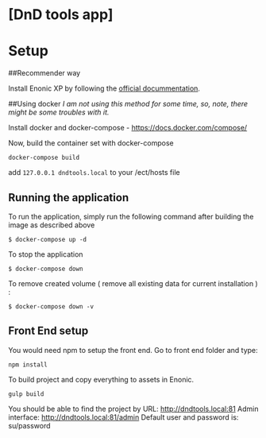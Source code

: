 # [DnD tools app]
# Setup

##Recommender way

Install Enonic XP by following the [official docummentation](http://xp.readthedocs.io/en/stable/getstarted/other.html).

##Using docker
*I am not using this method for some time, so, note, there might be some troubles with it.*

Install docker and docker-compose - https://docs.docker.com/compose/

Now, build the container set with docker-compose
```
docker-compose build
```

add `127.0.0.1 dndtools.local` to your /ect/hosts file

## Running the application
To run the application, simply run the following command after building the image as described above
```
$ docker-compose up -d
```
To stop the application
```
$ docker-compose down
```

To remove created volume ( remove all existing data for current installation ) :
```
$ docker-compose down -v
```

## Front End setup
You would need npm to setup the front end.
Go to front end folder and type:
```
npm install 
```
To build project and copy everything to assets in Enonic.
```
gulp build
```

You should be able to find the project by URL:
http://dndtools.local:81
Admin interface:
http://dndtools.local:81/admin
Default user and password is: su/password
